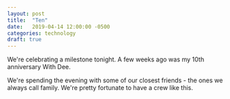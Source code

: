 ```yaml
---
layout: post
title:  "Ten"
date:   2019-04-14 12:00:00 -0500
categories: technology
draft: true
---
```


We're celebrating a milestone tonight. A few weeks ago was my 10th anniversary With Dee.

We're spending the evening with some of our closest friends - the ones we always call family. We're pretty fortunate to have a crew like this.